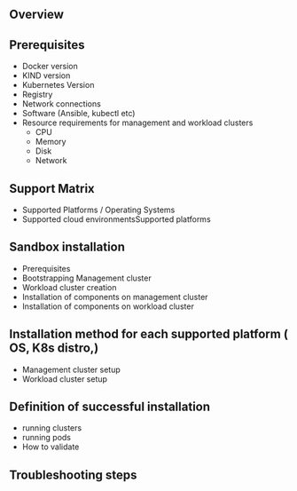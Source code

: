 ## Overview

## Prerequisites

* Docker version
* KIND version
* Kubernetes Version
* Registry
* Network connections
* Software (Ansible, kubectl etc)
* Resource requirements for management and workload clusters
    * CPU
    * Memory
    * Disk
    * Network
## Support Matrix
* Supported Platforms / Operating Systems
* Supported cloud environmentsSupported platforms

## Sandbox installation
* Prerequisites
* Bootstrapping Management cluster
* Workload cluster creation
* Installation of components on management cluster
* Installation of components on workload cluster


## Installation method for each supported platform ( OS, K8s distro,)
* Management cluster setup
* Workload cluster setup

## Definition of successful installation 
* running clusters
* running pods
* How to validate


## Troubleshooting steps

